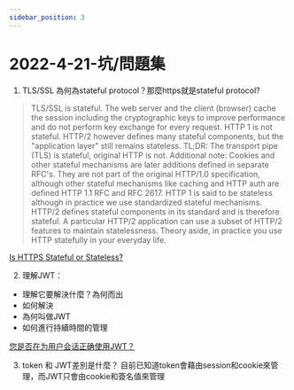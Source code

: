 ```yaml
---
sidebar_position: 3
---
```


# 2022-4-21-坑/問題集


1. TLS/SSL 為何為stateful protocol？那麼https就是stateful protocol?

> TLS/SSL is stateful. The web server and the client (browser) cache the session including the cryptographic keys to improve performance and do not perform key exchange for every request.
> HTTP 1 is not stateful. HTTP/2 however defines many stateful components, but the "application layer" still remains stateless.
> TL;DR: The transport pipe (TLS) is stateful, original HTTP is not.
> Additional note: Cookies and other stateful mechanisms are later additions defined in separate RFC's. They are not part of the original HTTP/1.0 specification, although other stateful mechanisms like caching and HTTP auth are defined HTTP 1.1 RFC and RFC 2617. HTTP 1 is said to be stateless although in practice we use standardized stateful mechanisms. HTTP/2 defines stateful components in its standard and is therefore stateful. A particular HTTP/2 application can use a subset of HTTP/2 features to maintain statelessness.
> Theory aside, in practice you use HTTP statefully in your everyday life.


[Is HTTPS Stateful or Stateless?](https://stackoverflow.com/questions/11067500/is-https-stateful-or-stateless)

2. 理解JWT：
  - 理解它要解決什麼？為何而出
  - 如何解決
  - 為何叫做JWT
  - 如何進行持續時間的管理


[您是否在为用户会话正确使用JWT？](https://zhuanlan.zhihu.com/p/142352954)

3. token 和 JWT差別是什麼？
目前已知道token會藉由session和cookie來管理，而JWT只會由cookie和簽名值來管理